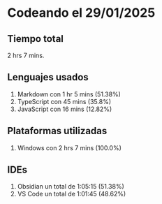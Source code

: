 # Codeando el 29/01/2025

## Tiempo total
2 hrs 7 mins.

## Lenguajes usados
1. Markdown con 1 hr 5 mins (51.38%)
1. TypeScript con 45 mins (35.8%)
1. JavaScript con 16 mins (12.82%)

## Plataformas utilizadas
1. Windows con 2 hrs 7 mins (100.0%)

## IDEs
1. Obsidian un total de 1:05:15 (51.38%)
1. VS Code un total de 1:01:45 (48.62%)
